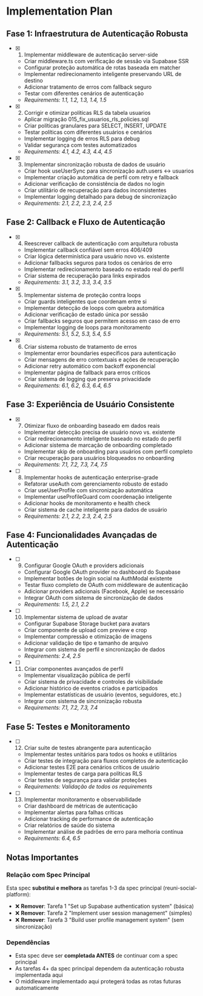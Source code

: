 # Implementation Plan

## Fase 1: Infraestrutura de Autenticação Robusta

- [x] 1. Implementar middleware de autenticação server-side

  - Criar middleware.ts com verificação de sessão via Supabase SSR
  - Configurar proteção automática de rotas baseada em matcher
  - Implementar redirecionamento inteligente preservando URL de destino
  - Adicionar tratamento de erros com fallback seguro
  - Testar com diferentes cenários de autenticação
  - _Requirements: 1.1, 1.2, 1.3, 1.4, 1.5_

- [x] 2. Corrigir e otimizar políticas RLS da tabela usuarios

  - Aplicar migração 015_fix_usuarios_rls_policies.sql
  - Criar políticas granulares para SELECT, INSERT, UPDATE
  - Testar políticas com diferentes usuários e cenários
  - Implementar logging de erros RLS para debug
  - Validar segurança com testes automatizados
  - _Requirements: 4.1, 4.2, 4.3, 4.4, 4.5_

- [x] 3. Implementar sincronização robusta de dados de usuário
  - Criar hook useUserSync para sincronização auth.users ↔ usuarios
  - Implementar criação automática de perfil com retry e fallback
  - Adicionar verificação de consistência de dados no login
  - Criar utilitário de recuperação para dados inconsistentes
  - Implementar logging detalhado para debug de sincronização
  - _Requirements: 2.1, 2.2, 2.3, 2.4, 2.5_

## Fase 2: Callback e Fluxo de Autenticação

- [x] 4. Reescrever callback de autenticação com arquitetura robusta

  - Implementar callback confiável sem erros 406/409
  - Criar lógica determinística para usuário novo vs. existente
  - Adicionar fallbacks seguros para todos os cenários de erro
  - Implementar redirecionamento baseado no estado real do perfil
  - Criar sistema de recuperação para links expirados
  - _Requirements: 3.1, 3.2, 3.3, 3.4, 3.5_

- [x] 5. Implementar sistema de proteção contra loops

  - Criar guards inteligentes que coordenam entre si
  - Implementar detecção de loops com quebra automática
  - Adicionar verificação de estado única por sessão
  - Criar fallbacks seguros que permitem acesso em caso de erro
  - Implementar logging de loops para monitoramento
  - _Requirements: 5.1, 5.2, 5.3, 5.4, 5.5_

- [x] 6. Criar sistema robusto de tratamento de erros

  - Implementar error boundaries específicos para autenticação
  - Criar mensagens de erro contextuais e ações de recuperação
  - Adicionar retry automático com backoff exponencial
  - Implementar página de fallback para erros críticos
  - Criar sistema de logging que preserva privacidade
  - _Requirements: 6.1, 6.2, 6.3, 6.4, 6.5_

## Fase 3: Experiência de Usuário Consistente

- [x] 7. Otimizar fluxo de onboarding baseado em dados reais

  - Implementar detecção precisa de usuário novo vs. existente
  - Criar redirecionamento inteligente baseado no estado do perfil
  - Adicionar sistema de marcação de onboarding completado
  - Implementar skip de onboarding para usuários com perfil completo
  - Criar recuperação para usuários bloqueados no onboarding
  - _Requirements: 7.1, 7.2, 7.3, 7.4, 7.5_

- [ ] 8. Implementar hooks de autenticação enterprise-grade





  - Refatorar useAuth com gerenciamento robusto de estado
  - Criar useUserProfile com sincronização automática
  - Implementar useProfileGuard com coordenação inteligente
  - Adicionar hooks de monitoramento e health check
  - Criar sistema de cache inteligente para dados de usuário
  - _Requirements: 2.1, 2.2, 2.3, 2.4, 2.5_

## Fase 4: Funcionalidades Avançadas de Autenticação

- [ ] 9. Configurar Google OAuth e providers adicionais

  - Configurar Google OAuth provider no dashboard do Supabase
  - Implementar botões de login social na AuthModal existente
  - Testar fluxo completo de OAuth com middleware de autenticação
  - Adicionar providers adicionais (Facebook, Apple) se necessário
  - Integrar OAuth com sistema de sincronização de dados
  - _Requirements: 1.5, 2.1, 2.2_

- [ ] 10. Implementar sistema de upload de avatar

  - Configurar Supabase Storage bucket para avatars
  - Criar componente de upload com preview e crop
  - Implementar compressão e otimização de imagens
  - Adicionar validação de tipo e tamanho de arquivo
  - Integrar com sistema de perfil e sincronização de dados
  - _Requirements: 2.4, 2.5_

- [ ] 11. Criar componentes avançados de perfil
  - Implementar visualização pública de perfil
  - Criar sistema de privacidade e controles de visibilidade
  - Adicionar histórico de eventos criados e participados
  - Implementar estatísticas de usuário (eventos, seguidores, etc.)
  - Integrar com sistema de sincronização robusta
  - _Requirements: 7.1, 7.2, 7.3, 7.4_

## Fase 5: Testes e Monitoramento

- [ ] 12. Criar suite de testes abrangente para autenticação

  - Implementar testes unitários para todos os hooks e utilitários
  - Criar testes de integração para fluxos completos de autenticação
  - Adicionar testes E2E para cenários críticos de usuário
  - Implementar testes de carga para políticas RLS
  - Criar testes de segurança para validar proteções
  - _Requirements: Validação de todos os requirements_

- [ ] 13. Implementar monitoramento e observabilidade
  - Criar dashboard de métricas de autenticação
  - Implementar alertas para falhas críticas
  - Adicionar tracking de performance de autenticação
  - Criar relatórios de saúde do sistema
  - Implementar análise de padrões de erro para melhoria contínua
  - _Requirements: 6.4, 6.5_

## Notas Importantes

### Relação com Spec Principal

Esta spec **substitui e melhora** as tarefas 1-3 da spec principal (reuni-social-platform):

- ❌ **Remover**: Tarefa 1 "Set up Supabase authentication system" (básica)
- ❌ **Remover**: Tarefa 2 "Implement user session management" (simples)
- ❌ **Remover**: Tarefa 3 "Build user profile management system" (sem sincronização)

### Dependências

- Esta spec deve ser **completada ANTES** de continuar com a spec principal
- As tarefas 4+ da spec principal dependem da autenticação robusta implementada aqui
- O middleware implementado aqui protegerá todas as rotas futuras automaticamente
